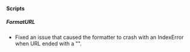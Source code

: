 
#### Scripts

##### FormatURL

- Fixed an issue that caused the formatter to crash with an IndexError when URL ended with a "\".
